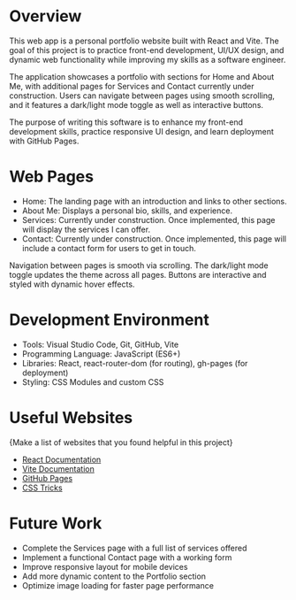 # Overview

This web app is a personal portfolio website built with React and Vite. The goal of this project is to practice front-end development, UI/UX design, and dynamic web functionality while improving my skills as a software engineer.

The application showcases a portfolio with sections for Home and About Me, with additional pages for Services and Contact currently under construction. Users can navigate between pages using smooth scrolling, and it features a dark/light mode toggle as well as interactive buttons.

The purpose of writing this software is to enhance my front-end development skills, practice responsive UI design, and learn deployment with GitHub Pages.

# Web Pages

* Home: The landing page with an introduction and links to other sections.
* About Me: Displays a personal bio, skills, and experience.
* Services: Currently under construction. Once implemented, this page will display the services I can offer.
* Contact: Currently under construction. Once implemented, this page will include a contact form for users to get in touch.

Navigation between pages is smooth via scrolling. The dark/light mode toggle updates the theme across all pages. Buttons are interactive and styled with dynamic hover effects.

# Development Environment

* Tools: Visual Studio Code, Git, GitHub, Vite
* Programming Language: JavaScript (ES6+)
* Libraries: React, react-router-dom (for routing), gh-pages (for deployment)
* Styling: CSS Modules and custom CSS

# Useful Websites

{Make a list of websites that you found helpful in this project}
* [React Documentation](https://reactjs.org/docs/getting-started.html)
* [Vite Documentation](https://vitejs.dev/guide/)
* [GitHub Pages](https://pages.github.com/)
* [CSS Tricks](https://css-tricks.com/)

# Future Work

* Complete the Services page with a full list of services offered
* Implement a functional Contact page with a working form
* Improve responsive layout for mobile devices
* Add more dynamic content to the Portfolio section
* Optimize image loading for faster page performance